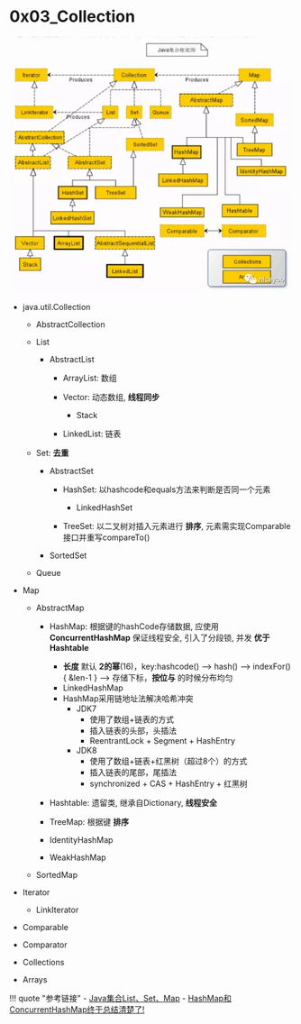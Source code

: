 # 0x03_Collection

![](assets/collection.jpg)


- java.util.Collection<E>
    - AbstractCollection
    - List
        - AbstractList
            - ArrayList: 数组
            - Vector: 动态数组, **线程同步**
                - Stack

            - LinkedList: 链表

    - Set: **去重**
        - AbstractSet
            - HashSet: 以hashcode和equals方法来判断是否同一个元素
                - LinkedHashSet

            - TreeSet: 以二叉树对插入元素进行 **排序**, 元素需实现Comparable接口并重写compareTo()

        - SortedSet

    - Queue

- Map
    - AbstractMap
        - HashMap: 根据键的hashCode存储数据, 应使用 **ConcurrentHashMap** 保证线程安全, 引入了分段锁, 并发 **优于Hashtable**
            - **长度** 默认 **2的幂**(16)，key:hashcode() --> hash() --> indexFor(){ &len-1 } --> 存储下标，**按位与** 的时候分布均匀
            - LinkedHashMap
            - HashMap采用链地址法解决哈希冲突
                - JDK7
                    - 使用了数组+链表的方式
                    - 插入链表的头部，头插法
                    - ReentrantLock + Segment + HashEntry
                - JDK8
                    - 使用了数组+链表+红黑树（超过8个）的方式
                    - 插入链表的尾部，尾插法
                    - synchronized + CAS + HashEntry + 红黑树

        - Hashtable: 遗留类, 继承自Dictionary, **线程安全**
        - TreeMap: 根据键 **排序**
        - IdentityHashMap
        - WeakHashMap

    - SortedMap

- Iterator
    - LinkIterator

- Comparable
- Comparator
- Collections
- Arrays


!!! quote "参考链接"
    - [Java集合List、Set、Map](https://mp.weixin.qq.com/s/he5d-RsifuqIN3dYc6yc9A)
    - [HashMap和ConcurrentHashMap终于总结清楚了!](https://mp.weixin.qq.com/s/AX9ZgiAtJ88rPmE3qzt1tA)
